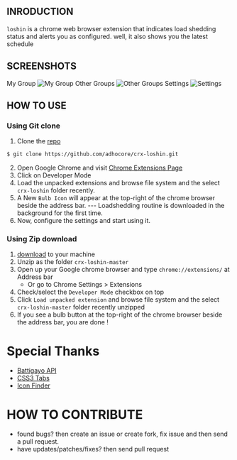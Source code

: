 ## INRODUCTION

`loshin` is a chrome web browser extension that indicates load shedding status and alerts you as configured. well, it also shows you the latest schedule

## SCREENSHOTS
My Group
![My Group](http://i76.photobucket.com/albums/j5/alexshr/groups_zps72f437ff.png)
Other Groups
![Other Groups](http://i76.photobucket.com/albums/j5/alexshr/other_groups_zps142b3946.png)
Settings
![Settings](http://i76.photobucket.com/albums/j5/alexshr/settings_zpsaf0024d6.png)

## HOW TO USE

### Using Git clone

1. Clone the [repo]
```bash
$ git clone https://github.com/adhocore/crx-loshin.git
```
2. Open Google Chrome and visit [Chrome Extensions Page]
3. Click on Developer Mode
4. Load the unpacked extensions and browse file system and the select `crx-loshin` folder recently.
5. A New `Bulb Icon` will appear at the top-right of the chrome browser beside the address bar. 
--- Loadshedding routine is downloaded in the background for the first time.
6. Now, configure the settings and start using it.

### Using Zip download

1. [download](https://github.com/adhocore/crx-loshin/archive/master.zip) to your machine
2. Unzip as the folder `crx-loshin-master`
3. Open up your Google chrome browser and type `chrome://extensions/` at Address bar
    - Or go to Chrome Settings > Extensions
4. Check/select the `Developer Mode` checkbox on top
5. Click `Load unpacked extension` and browse file system and the select `crx-loshin-master` folder recently unzipped
6. If you see a bulb button at the top-right of the chrome browser beside the address bar, you are done !


# Special Thanks

- [Battigayo API](http://api.battigayo.com/) 
- [CSS3 Tabs](http://css-tricks.com/css3-tabs/) 
- [Icon Finder](https://www.iconfinder.com/search/?q=bulb) 


# HOW TO CONTRIBUTE

- found bugs? then create an issue or create fork, fix issue and then send a pull request. 
- have updates/patches/fixes? then send pull request 

[repo]:https://github.com/adhocore/crx-loshin.git
[Chrome Extensions Page]:chrome://extensions/